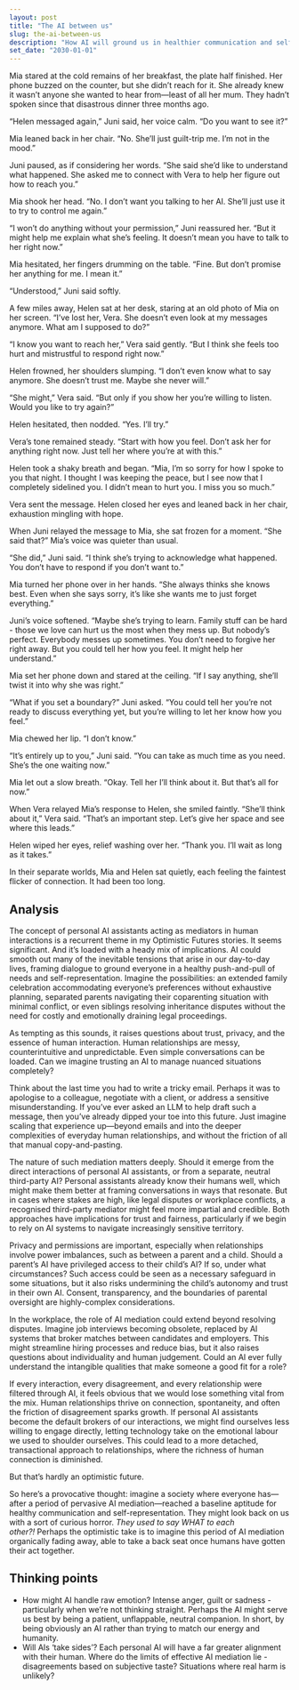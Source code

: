 ```yaml
---
layout: post
title: "The AI between us"
slug: the-ai-between-us
description: "How AI will ground us in healthier communication and self-representation"
set_date: "2030-01-01"
---
```


Mia stared at the cold remains of her breakfast, the plate half finished. Her phone buzzed on the counter, but she didn’t reach for it. She already knew it wasn’t anyone she wanted to hear from—least of all her mum. They hadn’t spoken since that disastrous dinner three months ago.

“Helen messaged again,” Juni said, her voice calm. “Do you want to see it?”

Mia leaned back in her chair. “No. She’ll just guilt-trip me. I’m not in the mood.”

Juni paused, as if considering her words. “She said she’d like to understand what happened. She asked me to connect with Vera to help her figure out how to reach you.”

Mia shook her head. “No. I don’t want you talking to her AI. She’ll just use it to try to control me again.”

“I won’t do anything without your permission,” Juni reassured her. “But it might help me explain what she’s feeling. It doesn’t mean you have to talk to her right now.”

Mia hesitated, her fingers drumming on the table. “Fine. But don’t promise her anything for me. I mean it.”

“Understood,” Juni said softly.

A few miles away, Helen sat at her desk, staring at an old photo of Mia on her screen. “I’ve lost her, Vera. She doesn’t even look at my messages anymore. What am I supposed to do?”

“I know you want to reach her,” Vera said gently. “But I think she feels too hurt and mistrustful to respond right now.”

Helen frowned, her shoulders slumping. “I don’t even know what to say anymore. She doesn’t trust me. Maybe she never will.”

“She might,” Vera said. “But only if you show her you’re willing to listen. Would you like to try again?”

Helen hesitated, then nodded. “Yes. I’ll try.”

Vera’s tone remained steady. “Start with how you feel. Don’t ask her for anything right now. Just tell her where you’re at with this.”

Helen took a shaky breath and began. “Mia, I’m so sorry for how I spoke to you that night. I thought I was keeping the peace, but I see now that I completely sidelined you. I didn’t mean to hurt you. I miss you so much.”

Vera sent the message. Helen closed her eyes and leaned back in her chair, exhaustion mingling with hope.

When Juni relayed the message to Mia, she sat frozen for a moment. “She said that?” Mia’s voice was quieter than usual.

“She did,” Juni said. “I think she’s trying to acknowledge what happened. You don’t have to respond if you don’t want to.”

Mia turned her phone over in her hands. “She always thinks she knows best. Even when she says sorry, it’s like she wants me to just forget everything.”

Juni’s voice softened. “Maybe she’s trying to learn. Family stuff can be hard - those we love can hurt us the most when they mess up. But nobody’s perfect. Everybody messes up sometimes. You don’t need to forgive her right away. But you could tell her how you feel. It might help her understand.”

Mia set her phone down and stared at the ceiling. “If I say anything, she’ll twist it into why she was right.”

“What if you set a boundary?” Juni asked. “You could tell her you’re not ready to discuss everything yet, but you’re willing to let her know how you feel.”

Mia chewed her lip. “I don’t know.”

“It’s entirely up to you,” Juni said. “You can take as much time as you need. She’s the one waiting now.”

Mia let out a slow breath. “Okay. Tell her I’ll think about it. But that’s all for now.”

When Vera relayed Mia’s response to Helen, she smiled faintly. “She’ll think about it,” Vera said. “That’s an important step. Let’s give her space and see where this leads.”

Helen wiped her eyes, relief washing over her. “Thank you. I’ll wait as long as it takes.”

In their separate worlds, Mia and Helen sat quietly, each feeling the faintest flicker of connection. It had been too long.

## Analysis

The concept of personal AI assistants acting as mediators in human interactions is a recurrent theme in my Optimistic Futures stories. It seems significant. And it’s loaded with a heady mix of implications. AI could smooth out many of the inevitable tensions that arise in our day-to-day lives, framing dialogue to ground everyone in a healthy push-and-pull of needs and self-representation. Imagine the possibilities: an extended family celebration accommodating everyone’s preferences without exhaustive planning, separated parents navigating their coparenting situation with minimal conflict, or even siblings resolving inheritance disputes without the need for costly and emotionally draining legal proceedings. 

As tempting as this sounds, it raises questions about trust, privacy, and the essence of human interaction. Human relationships are messy, counterintuitive and unpredictable. Even simple conversations can be loaded. Can we imagine trusting an AI to manage nuanced situations completely?

Think about the last time you had to write a tricky email. Perhaps it was to apologise to a colleague, negotiate with a client, or address a sensitive misunderstanding. If you’ve ever asked an LLM to help draft such a message, then you’ve already dipped your toe into this future. Just imagine scaling that experience up—beyond emails and into the deeper complexities of everyday human relationships, and without the friction of all that manual copy-and-pasting.

The nature of such mediation matters deeply. Should it emerge from the direct interactions of personal AI assistants, or from a separate, neutral third-party AI? Personal assistants already know their humans well, which might make them better at framing conversations in ways that resonate. But in cases where stakes are high, like legal disputes or workplace conflicts, a recognised third-party mediator might feel more impartial and credible. Both approaches have implications for trust and fairness, particularly if we begin to rely on AI systems to navigate increasingly sensitive territory.

Privacy and permissions are important, especially when relationships involve power imbalances, such as between a parent and a child. Should a parent’s AI have privileged access to their child’s AI? If so, under what circumstances? Such access could be seen as a necessary safeguard in some situations, but it also risks undermining the child’s autonomy and trust in their own AI. Consent, transparency, and the boundaries of parental oversight are highly-complex considerations.

In the workplace, the role of AI mediation could extend beyond resolving disputes. Imagine job interviews becoming obsolete, replaced by AI systems that broker matches between candidates and employers. This might streamline hiring processes and reduce bias, but it also raises questions about individuality and human judgement. Could an AI ever fully understand the intangible qualities that make someone a good fit for a role?

If every interaction, every disagreement, and every relationship were filtered through AI, it feels obvious that we would lose something vital from the mix. Human relationships thrive on connection, spontaneity, and often the friction of disagreement sparks growth. If personal AI assistants become the default brokers of our interactions, we might find ourselves less willing to engage directly, letting technology take on the emotional labour we used to shoulder ourselves. This could lead to a more detached, transactional approach to relationships, where the richness of human connection is diminished.

But that’s hardly an optimistic future. 

So here’s a provocative thought: imagine a society where everyone has—after a period of pervasive AI mediation—reached a baseline aptitude for healthy communication and self-representation. They might look back on us with a sort of curious horror. *They used to say WHAT to each other?!* Perhaps the optimistic take is to imagine this period of AI mediation organically fading away, able to take a back seat once humans have gotten their act together.

## Thinking points

* How might AI handle raw emotion? Intense anger, guilt or sadness - particularly when we’re not thinking straight. Perhaps the AI might serve us best by being a patient, unflappable, neutral companion. In short, by being obviously an AI rather than trying to match our energy and humanity.
* Will AIs ‘take sides’? Each personal AI will have a far greater alignment with their human. Where do the limits of effective AI mediation lie - disagreements based on subjective taste? Situations where real harm is unlikely?